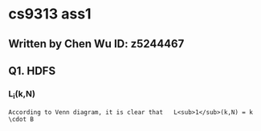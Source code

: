 cs9313 ass1
===========
Written by Chen Wu 
ID: z5244467
------------------

## Q1. HDFS 
### L<sub>i</sub>(k,N) 
	According to Venn diagram, it is clear that   L<sub>1</sub>(k,N) = k \cdot B

